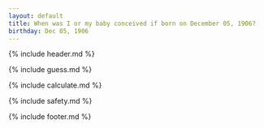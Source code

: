 ```yaml
---
layout: default
title: When was I or my baby conceived if born on December 05, 1906?
birthday: Dec 05, 1906
---
```


{% include header.md %}

{% include guess.md %}

{% include calculate.md %}

{% include safety.md %}

{% include footer.md %}



